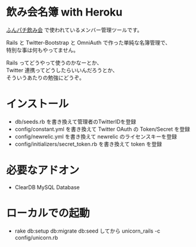 飲み会名簿 with Heroku
=============

[ふんパチ飲み会](http://funpachin.herokuapp.com/) で使われているメンバー管理ツールです。

Rails と Twitter-Bootstrap と OmniAuth で作った単純な名簿管理で、  
特別な事は何もやってません。

Rails ってどうやって使うのかなーとか、  
Twitter 連携ってどうしたらいいんだろうとか、  
そういうあたりの勉強にどうぞ。


インストール
=============
* db/seeds.rb を書き換えて管理者のTwitterIDを登録
* config/constant.yml を書き換えて Twitter OAuth の Token/Secret を登録
* config/newrelic.yml を書き換えて newrelic のライセンスキーを登録
* config/initializers/secret_token.rb を書き換えて token を登録


必要なアドオン
=============
* ClearDB MySQL Database

ローカルでの起動
=============
* rake db:setup db:migrate db:seed してから unicorn_rails -c config/unicorn.rb
